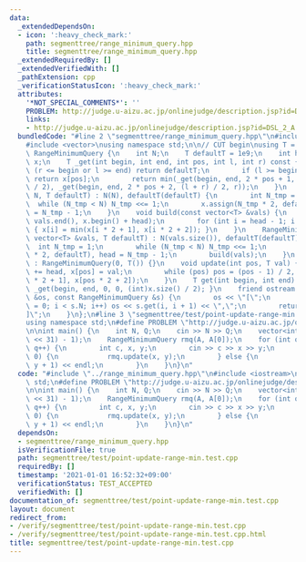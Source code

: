 ```yaml
---
data:
  _extendedDependsOn:
  - icon: ':heavy_check_mark:'
    path: segmenttree/range_minimum_query.hpp
    title: segmenttree/range_minimum_query.hpp
  _extendedRequiredBy: []
  _extendedVerifiedWith: []
  _pathExtension: cpp
  _verificationStatusIcon: ':heavy_check_mark:'
  attributes:
    '*NOT_SPECIAL_COMMENTS*': ''
    PROBLEM: http://judge.u-aizu.ac.jp/onlinejudge/description.jsp?id=DSL_2_A
    links:
    - http://judge.u-aizu.ac.jp/onlinejudge/description.jsp?id=DSL_2_A
  bundledCode: "#line 2 \"segmenttree/range_minimum_query.hpp\"\n#include <iostream>\n\
    #include <vector>\nusing namespace std;\n\n// CUT begin\nusing T = int;\nstruct\
    \ RangeMinimumQuery {\n    int N;\n    T defaultT = 1e9;\n    int head;\n    vector<T>\
    \ x;\n    T _get(int begin, int end, int pos, int l, int r) const {\n        if\
    \ (r <= begin or l >= end) return defaultT;\n        if (l >= begin and r <= end)\
    \ return x[pos];\n        return min(_get(begin, end, 2 * pos + 1, l, (l + r)\
    \ / 2), _get(begin, end, 2 * pos + 2, (l + r) / 2, r));\n    }\n    RangeMinimumQuery(int\
    \ N, T defaultT) : N(N), defaultT(defaultT) {\n        int N_tmp = 1;\n      \
    \  while (N_tmp < N) N_tmp <<= 1;\n        x.assign(N_tmp * 2, defaultT), head\
    \ = N_tmp - 1;\n    }\n    void build(const vector<T> &vals) {\n        copy(vals.begin(),\
    \ vals.end(), x.begin() + head);\n        for (int i = head - 1; i >= 0; i--)\
    \ { x[i] = min(x[i * 2 + 1], x[i * 2 + 2]); }\n    }\n    RangeMinimumQuery(const\
    \ vector<T> &vals, T defaultT) : N(vals.size()), defaultT(defaultT) {\n      \
    \  int N_tmp = 1;\n        while (N_tmp < N) N_tmp <<= 1;\n        x.assign(N_tmp\
    \ * 2, defaultT), head = N_tmp - 1;\n        build(vals);\n    }\n    RangeMinimumQuery()\
    \ : RangeMinimumQuery(0, T()) {}\n    void update(int pos, T val) {\n        pos\
    \ += head, x[pos] = val;\n        while (pos) pos = (pos - 1) / 2, x[pos] = min(x[pos\
    \ * 2 + 1], x[pos * 2 + 2]);\n    }\n    T get(int begin, int end) const { return\
    \ _get(begin, end, 0, 0, (int)x.size() / 2); }\n    friend ostream &operator<<(ostream\
    \ &os, const RangeMinimumQuery &s) {\n        os << \"[\";\n        for (int i\
    \ = 0; i < s.N; i++) os << s.get(i, i + 1) << \",\";\n        return os << \"\
    ]\";\n    }\n};\n#line 3 \"segmenttree/test/point-update-range-min.test.cpp\"\n\
    using namespace std;\n#define PROBLEM \"http://judge.u-aizu.ac.jp/onlinejudge/description.jsp?id=DSL_2_A\"\
    \n\nint main() {\n    int N, Q;\n    cin >> N >> Q;\n    vector<int> A(N, (1LL\
    \ << 31) - 1);\n    RangeMinimumQuery rmq(A, A[0]);\n    for (int q = 0; q < Q;\
    \ q++) {\n        int c, x, y;\n        cin >> c >> x >> y;\n        if (c ==\
    \ 0) {\n            rmq.update(x, y);\n        } else {\n            cout << rmq.get(x,\
    \ y + 1) << endl;\n        }\n    }\n}\n"
  code: "#include \"../range_minimum_query.hpp\"\n#include <iostream>\nusing namespace\
    \ std;\n#define PROBLEM \"http://judge.u-aizu.ac.jp/onlinejudge/description.jsp?id=DSL_2_A\"\
    \n\nint main() {\n    int N, Q;\n    cin >> N >> Q;\n    vector<int> A(N, (1LL\
    \ << 31) - 1);\n    RangeMinimumQuery rmq(A, A[0]);\n    for (int q = 0; q < Q;\
    \ q++) {\n        int c, x, y;\n        cin >> c >> x >> y;\n        if (c ==\
    \ 0) {\n            rmq.update(x, y);\n        } else {\n            cout << rmq.get(x,\
    \ y + 1) << endl;\n        }\n    }\n}\n"
  dependsOn:
  - segmenttree/range_minimum_query.hpp
  isVerificationFile: true
  path: segmenttree/test/point-update-range-min.test.cpp
  requiredBy: []
  timestamp: '2021-01-01 16:52:32+09:00'
  verificationStatus: TEST_ACCEPTED
  verifiedWith: []
documentation_of: segmenttree/test/point-update-range-min.test.cpp
layout: document
redirect_from:
- /verify/segmenttree/test/point-update-range-min.test.cpp
- /verify/segmenttree/test/point-update-range-min.test.cpp.html
title: segmenttree/test/point-update-range-min.test.cpp
---
```


